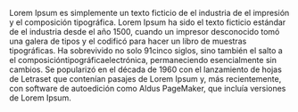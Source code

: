 Lorem Ipsum es simplemente un texto ficticio
de el industria de el impresión y el
composición tipográfica. Lorem Ipsum ha sido
el texto ficticio estándar de el industria
desde el año 1500, cuando un impresor
desconocido tomó una galera de tipos y
el codificó para hacer un libro de
muestras tipográficas. Ha sobrevivido no solo
91cinco siglos, sino también el salto a el
composicióntipográficaelectrónica,
permaneciendo esencialmente sin cambios.
Se popularizó en el década de 1960 con
el lanzamiento de hojas de Letraset que
contenían pasajes de Lorem Ipsum y,
más recientemente, con software de
autoedición como Aldus PageMaker, que
incluía versiones de Lorem Ipsum.